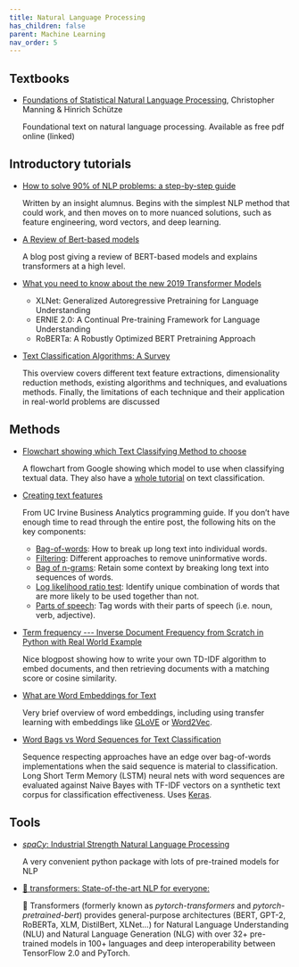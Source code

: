 ```yaml
---
title: Natural Language Processing
has_children: false
parent: Machine Learning
nav_order: 5
---
```


## Textbooks

- [Foundations of Statistical Natural Language Processing](https://www.cs.vassar.edu/~cs366/docs/Manning_Schuetze_StatisticalNLP.pdf), Christopher Manning & Hinrich Schütze

   Foundational text on natural language processing. Available as free pdf online (linked)

## Introductory tutorials

- [How to solve 90% of NLP problems: a step-by-step guide](https://blog.insightdatascience.com/how-to-solve-90-of-nlp-problems-a-step-by-step-guide-fda605278e4e)

   Written by an insight alumnus. Begins with the simplest NLP method that could work, and then moves on to more nuanced solutions, such as feature engineering, word vectors, and deep learning.

- [A Review of Bert-based models](https://towardsdatascience.com/a-review-of-bert-based-models-4ffdc0f15d58)

   A blog post giving a review of BERT-based models and explains transformers at a high level.

- [What you need to know about the new 2019 Transformer Models](https://www.topbots.com/ai-nlp-research-big-language-models/)
  - XLNet: Generalized Autoregressive Pretraining for Language Understanding
  - ERNIE 2.0: A Continual Pre-training Framework for Language Understanding
  - RoBERTa: A Robustly Optimized BERT Pretraining Approach

- [Text Classification Algorithms: A Survey](https://arxiv.org/pdf/1904.08067.pdf)

    This overview covers different text feature extractions, dimensionality reduction methods, existing algorithms and techniques, and evaluations methods. Finally, the limitations of each technique and their application in real-world problems are discussed

## Methods

- [Flowchart showing which Text Classifying Method to choose](https://developers.google.com/machine-learning/guides/text-classification/step-2-5)

   A flowchart from Google showing which model to use when classifying textual data. They also have a [whole tutorial](https://developers.google.com/machine-learning/guides/text-classification) on text classification.

- [Creating text features](http://uc-r.github.io/creating-text-features)

   From UC Irvine Business Analytics programming guide. If you don’t have enough time to read through the entire post, the following hits on the key components:
  - [Bag-of-words](http://uc-r.github.io/creating-text-features#bag): How to break up long text into individual words.
  - [Filtering](http://uc-r.github.io/creating-text-features#filter): Different approaches to remove uninformative words.
  - [Bag of n-grams](http://uc-r.github.io/creating-text-features#ngrams): Retain some context by breaking long text into sequences of words.
  - [Log likelihood ratio test](http://uc-r.github.io/creating-text-features#likelihood): Identify unique combination of words that are more likely to be used together than not.
  - [Parts of speech](http://uc-r.github.io/creating-text-features#pos): Tag words with their parts of speech (i.e. noun, verb, adjective).

- [Term frequency --- Inverse Document Frequency from Scratch in Python with Real World Example](https://towardsdatascience.com/tf-idf-for-document-ranking-from-scratch-in-python-on-real-world-dataset-796d339a4089)

   Nice blogpost showing how to write your own TD-IDF algorithm to embed documents, and then retrieving documents with a matching score or cosine similarity.

- [What are Word Embeddings for Text](https://machinelearningmastery.com/what-are-word-embeddings/)

   Very brief overview of word embeddings, including using transfer learning with embeddings like [GLoVE](https://nlp.stanford.edu/projects/glove/) or [Word2Vec](https://code.google.com/archive/p/word2vec/).

- [Word Bags vs Word Sequences for Text Classification](https://towardsdatascience.com/word-bags-vs-word-sequences-for-text-classification-e0222c21d2ec)

   Sequence respecting approaches have an edge over bag-of-words implementations when the said sequence is material to classification. Long Short Term Memory (LSTM) neural nets with word sequences are evaluated against Naive Bayes with TF-IDF vectors on a synthetic text corpus for classification effectiveness. Uses [Keras](https://keras.io/#you-have-just-found-keras).

## Tools

- [*spaCy*: Industrial Strength Natural Language Processing](https://spacy.io/)

   A very convenient python package with lots of pre-trained models for NLP

- [🤗 transformers: State-of-the-art NLP for everyone:](https://huggingface.co/transformers/index.html)

   🤗 Transformers (formerly known as *pytorch-transformers* and *pytorch-pretrained-bert*) provides general-purpose architectures (BERT, GPT-2, RoBERTa, XLM, DistilBert, XLNet…) for Natural Language Understanding (NLU) and Natural Language Generation (NLG) with over 32+ pre-trained models in 100+ languages and deep interoperability between TensorFlow 2.0 and PyTorch.
